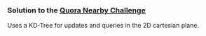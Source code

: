 ### Solution to the [Quora Nearby Challenge](https://hackerrank.com/contests/cs-quora/challenges/quora-nearby/)
Uses a KD-Tree for updates and queries in the 2D cartesian plane.
